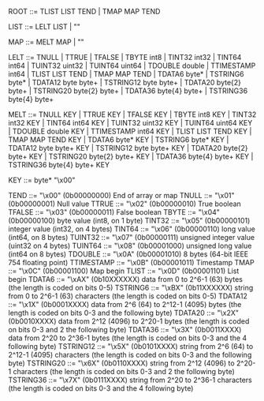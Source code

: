 
ROOT		::= 	TLIST LIST TEND
		|	TMAP MAP TEND

LIST		::=	LELT LIST
		|	""

MAP		::=	MELT MAP
		|	""

LELT		::=	TNULL
		|	TTRUE
		|	TFALSE
		|	TBYTE int8
		|	TINT32 int32
		|	TINT64 int64
		|	TUINT32 uint32
		|	TUINT64 uint64
		|	TDOUBLE double
		|	TTIMESTAMP int64
		|	TLIST LIST TEND
		|	TMAP MAP TEND
		|	TDATA6 byte*
		|	TSTRING6 byte*
		|	TDATA12 byte byte+
		|	TSTRING12 byte byte+
		|	TDATA20 byte{2} byte+
		|	TSTRING20 byte{2} byte+
		|	TDATA36 byte{4} byte+
		|	TSTRING36 byte{4} byte+

MELT		::=	TNULL KEY
		|	TTRUE KEY
		|	TFALSE KEY
		|	TBYTE int8 KEY
		|	TINT32 int32 KEY
		|	TINT64 int64 KEY
		|	TUINT32 uint32 KEY
		|	TUINT64 uint64 KEY
		|	TDOUBLE double KEY
		|	TTIMESTAMP int64 KEY
		|	TLIST LIST TEND KEY
		|	TMAP MAP TEND KEY
		|	TDATA6 byte* KEY
		|	TSTRING6 byte* KEY
		|	TDATA12 byte byte+ KEY
		|	TSTRING12 byte byte+ KEY
		|	TDATA20 byte{2} byte+ KEY
		|	TSTRING20 byte{2} byte+ KEY
		|	TDATA36 byte{4} byte+ KEY
		|	TSTRING36 byte{4} byte+ KEY

KEY		::=	byte* "\x00"

TEND		::=	"\x00" (0b00000000)	End of array or map
TNULL		::=	"\x01" (0b00000001)	Null value
TTRUE		::=	"\x02" (0b00000010)	True boolean
TFALSE		::=	"\x03" (0b00000011)	False boolean
TBYTE		::=	"\x04" (0b00000100)	byte value (int8, on 1 byte)
TINT32		::=	"\x05" (0b00000101)	integer value (int32, on 4 bytes)
TINT64		::=	"\x06" (0b00000110)	long value (int64, on 8 bytes)
TUINT32		::=	"\x07" (0b00000111)	unsigned integer value (uint32 on 4 bytes)
TUINT64		::=	"\x08" (0b00001000)	unsigned long value (int64 on 8 bytes)
TDOUBLE		::=	"\x0A" (0b00001010)	8 bytes (64-bit IEEE 754 floating point)
TTIMESTAMP	::=	"\x0B" (0b00001011)	Timestamp
TMAP		::=	"\x0C" (0b00001100)	Map begin
TLIST		::=	"\x0D" (0b00001101)	List begin
TDATA6		::=	"\xAX" (0b10XXXXXX)	data from 0 to 2^6-1 (63) bytes (the length is coded on bits 0-5)
TSTRING6	::=	"\xBX" (0b11XXXXXX)	string from 0 to 2^6-1 (63) characters (the length is coded on bits 0-5)
TDATA12		::=	"\x1X" (0b0001XXXX)	data from 2^6 (64) to 2^12-1 (4095) bytes (the length is coded on bits 0-3 and the following byte)
TDATA20		::=	"\x2X" (0b0010XXXX)	data from 2^12 (4096) to 2^20-1 bytes (the length is coded on bits 0-3 and 2 the following byte)
TDATA36		::=	"\x3X" (0b0011XXXX)	data from 2^20 to 2^36-1 bytes (the length is coded on bits 0-3 and the 4 following byte)
TSTRING12	::=	"\x5X" (0b0101XXXX)	string from 2^6 (64) to 2^12-1 (4095) characters (the length is coded on bits 0-3 and the following byte)
TSTRING20	::=	"\x6X" (0b0110XXXX)	string from 2^12 (4096) to 2^20-1 characters (the length is coded on bits 0-3 and 2 the following byte)
TSTRING36	::=	"\x7X" (0b0111XXXX)	string from 2^20 to 2^36-1 characters (the length is coded on bits 0-3 and the 4 following byte)
